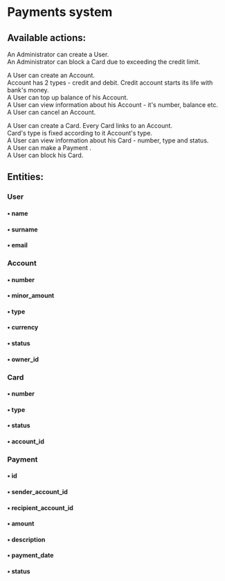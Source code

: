# Payments system

## Available actions:

An Administrator can create a User.\
An Administrator can block a Card due to exceeding the credit limit.

A User can create an Account.\
Account has 2 types - credit and debit. Credit account starts its life with bank's money.\
A User can top up balance of his Account.\
A User can view information about his Account - it's number, balance etc.\
A User can cancel an Account.

A User can create a Card. Every Card links to an Account.\
Card's type is fixed according to it Account's type.\
A User can view information about his Card - number, type and status.\
A User can make a Payment .\
A User can block his Card.

## Entities:

### User

#### • name

#### • surname

#### • email

### Account

#### • number

#### • minor_amount

#### • type

#### • currency

#### • status

#### • owner_id

### Card

#### • number

#### • type

#### • status

#### • account_id


### Payment

#### • id

#### • sender_account_id

#### • recipient_account_id

#### • amount

#### • description

#### • payment_date

#### • status

